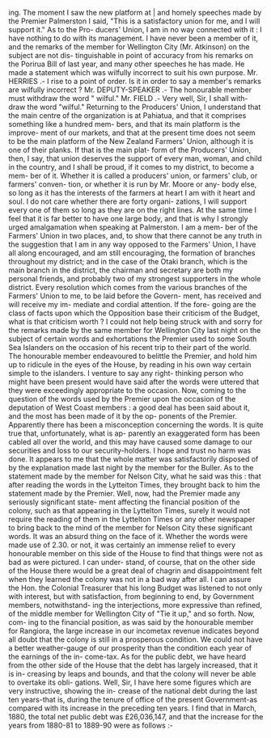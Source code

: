 ing. The moment I saw the new platform at | and homely speeches made by the Premier Palmerston I said, "This is a satisfactory union for me, and I will support it." As to the Pro- ducers' Union, I am in no way connected with it : I have nothing to do with its management. I have never been a member of it, and the remarks of the member for Wellington City (Mr. Atkinson) on the subject are not dis- tinguishable in point of accuracy from his remarks on the Porirua Bill of last year, and many other speeches he has made. He made a statement which was wilfully incorrect to suit his own purpose. Mr. HERRIES .- I rise to a point of order. Is it in order to say a member's remarks are wilfully incorrect ? Mr. DEPUTY-SPEAKER .- The honourable member must withdraw the word " wilful." Mr. FIELD .- Very well, Sir, I shall with- draw the word "wilful." Returning to the Producers' Union, I understand that the main centre of the organization is at Pahiatua, and that it comprises something like a hundred mem- bers, and that its main platform is the improve- ment of our markets, and that at the present time does not seem to be the main platform of the New Zealand Farmers' Union, although it is one of their planks. If that is the main plat- form of the Producers' Union, then, I say, that union deserves the support of every man, woman, and child in the country, and I shall be proud, if it comes to my district, to become a mem- ber of it. Whether it is called a producers' union, or farmers' club, or farmers' conven- tion, or whether it is run by Mr. Moore or any- body else, so long as it has the interests of the farmers at heart I am with it heart and soul. I do not care whether there are forty organi- zations, I will support every one of them so long as they are on the right lines. At the same time I feel that it is far better to have one large body, and that is why I strongly urged amalgamation when speaking at Palmerston. I am a mem- ber of the Farmers' Union in two places, and, to show that there cannot be any truth in the suggestion that I am in any way opposed to the Farmers' Union, I have all along encouraged, and am still encouraging, the formation of branches throughout my district; and in the case of the Otaki branch, which is the main branch in the district, the chairman and secretary are both my personal friends, and probably two of my strongest supporters in the whole district. Every resolution which comes from the various branches of the Farmers' Union to me, to be laid before the Govern- ment, has received and will receive my im- mediate and cordial attention. If the fore- going are the class of facts upon which the Opposition base their criticism of the Budget, what is that criticism worth ? I could not help being struck with and sorry for the remarks made by the same member for Wellington City last night on the subject of certain words and exhortations the Premier used to some South Sea Islanders on the occasion of his recent trip to their part of the world. The honourable member endeavoured to belittle the Premier, and hold him up to ridicule in the eyes of the House, by reading in his own way certain simple to the islanders. I venture to say any right- thinking person who might have been present would have said after the words were uttered that they were exceedingly appropriate to the occasion. Now, coming to the question of the words used by the Premier upon the occasion of the deputation of West Coast members : a good deal has been said about it, and the most has been made of it by the op- ponents of the Premier. Apparently there has been a misconception concerning the words. It is quite true that, unfortunately, what is ap- parently an exaggerated form has been cabled all over the world, and this may have caused some damage to our securities and loss to our security-holders. I hope and trust no harm was done. It appears to me that the whole matter was satisfactorily disposed of by the explanation made last night by the member for the Buller. As to the statement made by the member for Nelson City, what he said was this : that after reading the words in the Lytteiton Times, they brought back to him the statement made by the Premier. Well, now, had the Premier made any seriously significant state- ment affecting the financial position of the colony, such as that appearing in the Lyttelton Times, surely it would not require the reading of them in the Lyttelton Times or any other newspaper to bring back to the mind of the member for Nelson City these significant words. It was an absurd thing on the face of it. Whether the words were made use of 2.30. or not, it was certainly an immense relief to every honourable member on this side of the House to find that things were not as bad as were pictured. I can under- stand, of course, that on the other side of the House there would be a great deal of chagrin and disappointment felt when they learned the colony was not in a bad way after all. I can assure the Hon. the Colonial Treasurer that his long Budget was listened to not only with interest, but with satisfaction, from beginning to end, by Government members, notwithstand- ing the interjections, more expressive than refined, of the middle member for Wellington City of "Tie it up," and so forth. Now, com- ing to the financial position, as was said by the honourable member for Rangiora, the large increase in our incometax revenue indicates beyond all doubt that the colony is still in a prosperous condition. We could not have a better weather-gauge of our prosperity than the condition each year of the earnings of the in- come-tax. As for the public debt, we have heard from the other side of the House that the debt has largely increased, that it is in- creasing by leaps and bounds, and that the colony will never be able to overtake its obli- gations. Well, Sir, I have here some figures which are very instructive, showing the in- crease of the national debt during the last ten years-that is, during the tenure of office of the present Government-as compared with its increase in the preceding ten years. I find that in March, 1880, the total net public debt was £26,036,147, and that the increase for the years from 1880-81 to 1889-90 were as follows :- 
